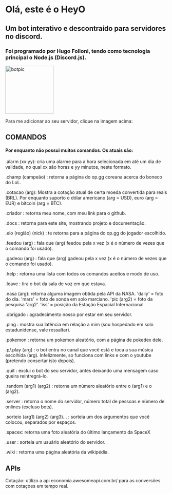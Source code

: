 # Olá, este é o HeyO

## Um bot interativo e descontraído para servidores no discord. 

### Foi programado por Hugo Folloni, tendo como tecnologia principal o Node.js (Discord.js).

[<img src="https://cdn.discordapp.com/attachments/867457879047929918/867830621467967578/ErG18llWMAAIziI.jpeg" alt="botpic" width="150"  />](https://discord.com/oauth2/authorize?client_id=867456901716246538&permissions=8&scope=bot)

Para me adicionar ao seu servidor, clique na imagem acima:

## COMANDOS
#### Por enquanto não possui muitos comandos. Os atuais são:

.alarm (xx:yy): cria uma alarme para a hora selecionada em até um dia de validade, no qual xx são horas e yy minutos, neste formato.

.champ (campeão) : retorna a página do op.gg coreana acerca do boneco do LoL.

.cotacao (arg): Mostra a cotação atual de certa moeda convertida para reais (BRL). Por enquanto suporto o dólar americano (arg = USD), euro (arg = EUR) e bitcoin (arg = BTC).

.criador : retorna meu nome, com meu link para o github.

.docs : retorna para este site, mostrando projeto e documentação.

.elo (região) (nick) : te retorna para a página do op.gg do jogador escolhido.

.feedou (arg) : fala que (arg) feedou pela x vez (x é o número de vezes que o comando foi usado).

.gadeou (arg) : fala que (arg) gadeou pela x vez (x é o número de vezes que o comando foi usado).

.help : retorna uma lista com todos os comandos aceitos e modo de uso.

.leave : tira o bot da sala de voz em que estava.

.nasa (arg): retorna alguma imagem obtida pela API da NASA. 'daily' = foto do dia. 'mars' = foto de sonda em solo marciano. 'pic (arg2) = foto da pesquisa 'arg2'. 'iss' = posição da Estação Espacial Internacional.

.obrigado : agradecimento nosso por estar em seu servidor.

.ping : mostra sua latência em relação a mim (sou hospedado em solo estadunidense, vale ressaltar).

.pokemon : retorna um pokemon aleatório, com a página de pokedex dele.

.p/.play (arg) : o bot entra no canal que você está e toca a sua música escolhida (arg). Infelizmente, so funciona com links e com o youtube (pretendo consertar isto depois).

.quit : exclui o bot do seu servidor, antes deixando uma mensagem caso queira reintregrá-lo.

.random (arg1) (arg2) : retorna um número aleatório entre o (arg1) e o (arg2).

.server : retorna o nome do servidor, número total de pessoas e número de onlines (excluso bots).

.sorteio (arg1) (arg2) (arg3)... : sorteia um dos argumentos que você colocou, separados por espaços.

.spacex: retorna uma foto aleatória do último lançamento da SpaceX

.user : sorteia um usuário aleatório do servidor.

.wiki : retorna uma página aleatória da wikipédia.

## APIs
Cotação: utilizo a api economia.awesomeapi.com.br/ para as conversões com cotaçoes em tempo real.


